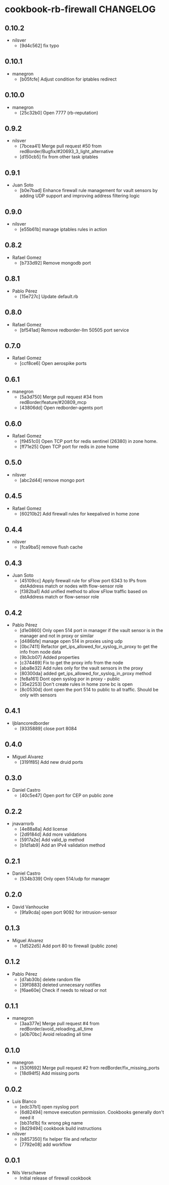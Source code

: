 cookbook-rb-firewall CHANGELOG
===============

## 0.10.2

  - nilsver
    - [9d4c562] fix typo

## 0.10.1

  - manegron
    - [b05fcfe] Adjust condition for iptables redirect

## 0.10.0

  - manegron
    - [25c32b0] Open 7777 (rb-reputation)

## 0.9.2

  - nilsver
    - [7bcea41] Merge pull request #50 from redBorder/Bugfix/#20693_3_light_alternative
    - [d150cb5] fix from other task iptables

## 0.9.1

  - Juan Soto
    - [b0e7bad] Enhance firewall rule management for vault sensors by adding UDP support and improving address filtering logic

## 0.9.0

  - nilsver
    - [e55b61b] manage iptables rules in action

## 0.8.2

  - Rafael Gomez
    - [b733d92] Remove mongodb port

## 0.8.1

  - Pablo Pérez
    - [15e727c] Update default.rb

## 0.8.0

  - Rafael Gomez
    - [bf541ad] Remove redborder-llm 50505 port service

## 0.7.0

  - Rafael Gomez
    - [ccf8ce6] Open aerospike ports

## 0.6.1

  - manegron
    - [5a3d750] Merge pull request #34 from redBorder/feature/#20809_mcp
    - [43806dd] Open redborder-agents port

## 0.6.0

  - Rafael Gomez
    - [f9451c0] Open TCP port for redis sentinel (26380) in zone home.
    - [ff71e25] Open TCP port for redis in zone home

## 0.5.0

  - nilsver
    - [abc2d44] remove mongo port

## 0.4.5

  - Rafael Gomez
    - [60210b2] Add firewall rules for keepalived in home zone

## 0.4.4

  - nilsver
    - [fca9ba5] remove flush cache

## 0.4.3

  - Juan Soto
    - [45109cc] Apply firewall rule for sFlow port 6343 to IPs from dstAddress match or nodes with flow-sensor role
    - [f382ba1] Add unified method to allow sFlow traffic based on dstAddress match or flow-sensor role

## 0.4.2

  - Pablo Pérez
    - [d1e0860] Only open 514 port in manager if the vault sensor is in the manager and not in proxy or similar
    - [d486bfe] manage open 514 in proxies using udp
    - [0bc7411] Refactor get_ips_allowed_for_syslog_in_proxy to get the info from node data
    - [9b3cb07] Added properties
    - [c374469] Fix to get the proxy info from the node
    - [aba8e32] Add rules only for the vault sensors in the proxy
    - [80300da] added get_ips_allowed_for_syslog_in_proxy method
    - [fe8a161] Dont open syslog por in proxy - public
    - [35e2253] Don't create rules in home zone bc is open
    - [8c0530d] dont open the port 514 to public to all traffic. Should be only with sensors

## 0.4.1

  - ljblancoredborder
    - [9335889] close port 8084

## 0.4.0

  - Miguel Alvarez
    - [3191f85] Add new druid ports

## 0.3.0

  - Daniel Castro
    - [40c5e47] Open port for CEP on public zone

## 0.2.2

  - jnavarrorb
    - [4e88a8a] Add license
    - [2d9184d] Add more validations
    - [5917a2e] Add valid_ip method
    - [b1d1ab9] Add an IPv4 validation method

## 0.2.1

  - Daniel Castro
    - [534b339] Only open 514/udp for manager

## 0.2.0

  - David Vanhoucke
    - [9fa9cda] open port 9092 for intrusion-sensor

## 0.1.3

  - Miguel Alvarez
    - [1d522d5] Add port 80 to firewall (public zone)

## 0.1.2

  - Pablo Pérez
    - [d7ab30b] delete random file
    - [39f0883] deleted unnecesary notifies
    - [f6ae60e] Check if needs to reload or not

## 0.1.1

  - manegron
    - [3aa377e] Merge pull request #4 from redBorder/avoid_reloading_all_time
    - [a0b70bc] Avoid reloading all time

## 0.1.0

  - manegron
    - [530f692] Merge pull request #2 from redBorder/fix_missing_ports
    - [18d94f5] Add missing ports

## 0.0.2

  - Luis Blanco
    - [edc37b1] open rsyslog port
    - [6d82494] remove execution permission. Cookbooks generally don't need it
    - [bb31d1b] fix wrong pkg name
    - [8d29494] cookbook build instructions
  - nilsver
    - [b857350] fix helper file and refactor
    - [7792e08] add workflow

## 0.0.1
- Nils Verschaeve
    - Initial release of firewall cookbook

